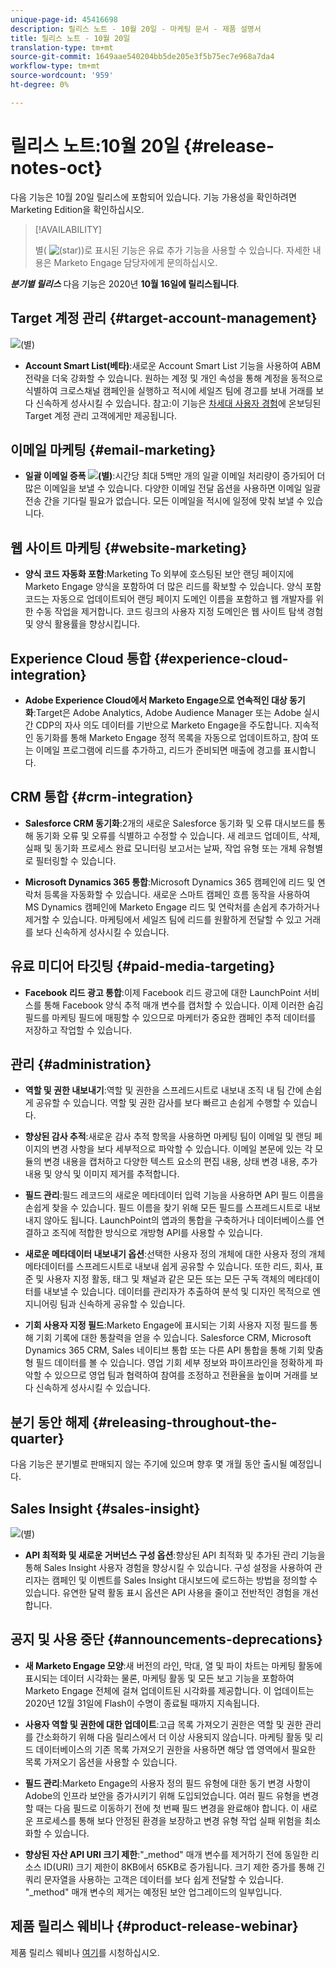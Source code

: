 ```yaml
---
unique-page-id: 45416698
description: 릴리스 노트 - 10월 20일 - 마케팅 문서 - 제품 설명서
title: 릴리스 노트 - 10월 20일
translation-type: tm+mt
source-git-commit: 1649aae540204bb5de205e3f5b75ec7e968a7da4
workflow-type: tm+mt
source-wordcount: '959'
ht-degree: 0%

---
```



# 릴리스 노트:10월 20일 {#release-notes-oct}

다음 기능은 10월 20일 릴리스에 포함되어 있습니다. 기능 가용성을 확인하려면 Marketing Edition을 확인하십시오.

>[!AVAILABILITY]
>
>별( ![(star)](assets/star-yellow.svg))로 표시된 기능은 유료 추가 기능을 사용할 수 있습니다. 자세한 내용은 Marketo Engage 담당자에게 문의하십시오.

**_분기별 릴리스_** 다음 기능은 2020년  **10월 16일에 릴리스됩니다**.

## Target 계정 관리 {#target-account-management}

![(별)](assets/star-yellow.svg)

* **Account Smart List(베타)**:새로운 Account Smart List 기능을 사용하여 ABM 전략을 더욱 강화할 수 있습니다. 원하는 계정 및 개인 속성을 통해 계정을 동적으로 식별하여 크로스채널 캠페인을 실행하고 적시에 세일즈 팀에 경고를 보내 거래를 보다 신속하게 성사시킬 수 있습니다. 참고:이 기능은 [차세대 사용자 경험](https://nation.marketo.com/t5/Employee-Blogs/The-Next-Generation-Marketo-Engage-Experience/ba-p/304205)에 온보딩된 Target 계정 관리 고객에게만 제공됩니다.

## 이메일 마케팅 {#email-marketing}

* **일괄 이메일 증폭  ![(별)](assets/star-yellow.svg)**:시간당 최대 5백만 개의 일괄 이메일 처리량이 증가되어 더 많은 이메일을 보낼 수 있습니다. 다양한 이메일 전달 옵션을 사용하면 이메일 일괄 전송 간을 기다릴 필요가 없습니다. 모든 이메일을 적시에 일정에 맞춰 보낼 수 있습니다.

## 웹 사이트 마케팅 {#website-marketing}

* **양식 코드 자동화 포함**:Marketing To 외부에 호스팅된 보안 랜딩 페이지에 Marketo Engage 양식을 포함하여 더 많은 리드를 확보할 수 있습니다. 양식 포함 코드는 자동으로 업데이트되어 랜딩 페이지 도메인 이름을 포함하고 웹 개발자를 위한 수동 작업을 제거합니다. 코드 링크의 사용자 지정 도메인은 웹 사이트 탐색 경험 및 양식 활용률을 향상시킵니다.

## Experience Cloud 통합 {#experience-cloud-integration}

* **Adobe Experience Cloud에서 Marketo Engage으로 연속적인 대상 동기화**:Target은 Adobe Analytics, Adobe Audience Manager 또는 Adobe 실시간 CDP의 자사 의도 데이터를 기반으로 Marketo Engage을 주도합니다. 지속적인 동기화를 통해 Marketo Engage 정적 목록을 자동으로 업데이트하고, 참여 또는 이메일 프로그램에 리드를 추가하고, 리드가 준비되면 매출에 경고를 표시합니다.

## CRM 통합 {#crm-integration}

* **Salesforce CRM 동기화**:2개의 새로운 Salesforce 동기화 및 오류 대시보드를 통해 동기화 오류 및 오류를 식별하고 수정할 수 있습니다. 새 레코드 업데이트, 삭제, 실패 및 동기화 프로세스 완료 모니터링 보고서는 날짜, 작업 유형 또는 개체 유형별로 필터링할 수 있습니다.

* **Microsoft Dynamics 365 통합**:Microsoft Dynamics 365 캠페인에 리드 및 연락처 등록을 자동화할 수 있습니다. 새로운 스마트 캠페인 흐름 동작을 사용하여 MS Dynamics 캠페인에 Marketo Engage 리드 및 연락처를 손쉽게 추가하거나 제거할 수 있습니다. 마케팅에서 세일즈 팀에 리드를 원활하게 전달할 수 있고 거래를 보다 신속하게 성사시킬 수 있습니다.

## 유료 미디어 타깃팅 {#paid-media-targeting}

* **Facebook 리드 광고 통합**:이제 Facebook 리드 광고에 대한 LaunchPoint 서비스를 통해 Facebook 양식 추적 매개 변수를 캡처할 수 있습니다. 이제 이러한 숨김 필드를 마케팅 필드에 매핑할 수 있으므로 마케터가 중요한 캠페인 추적 데이터를 저장하고 작업할 수 있습니다.

## 관리 {#administration}

* **역할 및 권한 내보내기**:역할 및 권한을 스프레드시트로 내보내 조직 내 팀 간에 손쉽게 공유할 수 있습니다. 역할 및 권한 감사를 보다 빠르고 손쉽게 수행할 수 있습니다.

* **향상된 감사 추적**:새로운 감사 추적 항목을 사용하면 마케팅 팀이 이메일 및 랜딩 페이지의 변경 사항을 보다 세부적으로 파악할 수 있습니다. 이메일 본문에 있는 각 모듈의 변경 내용을 캡처하고 다양한 텍스트 요소의 편집 내용, 상태 변경 내용, 추가 내용 및 양식 및 이미지 제거를 추적합니다.

* **필드 관리**:필드 레코드의 새로운 메타데이터 입력 기능을 사용하면 API 필드 이름을 손쉽게 찾을 수 있습니다. 필드 이름을 찾기 위해 모든 필드를 스프레드시트로 내보내지 않아도 됩니다. LaunchPoint의 앱과의 통합을 구축하거나 데이터베이스를 연결하고 조직에 적합한 방식으로 개방형 API를 사용할 수 있습니다.

* **새로운 메타데이터 내보내기 옵션**:선택한 사용자 정의 개체에 대한 사용자 정의 개체 메타데이터를 스프레드시트로 내보내 쉽게 공유할 수 있습니다. 또한 리드, 회사, 표준 및 사용자 지정 활동, 태그 및 채널과 같은 모든 또는 모든 구독 객체의 메타데이터를 내보낼 수 있습니다. 데이터를 관리자가 추출하여 분석 및 디자인 목적으로 엔지니어링 팀과 신속하게 공유할 수 있습니다.

* **기회 사용자 지정 필드**:Marketo Engage에 표시되는 기회 사용자 지정 필드를 통해 기회 기록에 대한 통찰력을 얻을 수 있습니다. Salesforce CRM, Microsoft Dynamics 365 CRM, Sales 네이티브 통합 또는 다른 API 통합을 통해 기회 맞춤형 필드 데이터를 볼 수 있습니다. 영업 기회 세부 정보와 파이프라인을 정확하게 파악할 수 있으므로 영업 팀과 협력하여 참여를 조정하고 전환율을 높이며 거래를 보다 신속하게 성사시킬 수 있습니다.

## 분기 동안 해제 {#releasing-throughout-the-quarter}

다음 기능은 분기별로 판매되지 않는 주기에 있으며 향후 몇 개월 동안 출시될 예정입니다.

## Sales Insight {#sales-insight}

![(별)](assets/star-yellow.svg)

* **API 최적화 및 새로운 거버넌스 구성 옵션**:향상된 API 최적화 및 추가된 관리 기능을 통해 Sales Insight 사용자 경험을 향상시킬 수 있습니다. 구성 설정을 사용하여 관리자는 캠페인 및 이벤트를 Sales Insight 대시보드에 로드하는 방법을 정의할 수 있습니다. 유연한 달력 활동 표시 옵션은 API 사용을 줄이고 전반적인 경험을 개선합니다.

## 공지 및 사용 중단 {#announcements-deprecations}

* **새 Marketo Engage 모양**:새 버전의 라인, 막대, 열 및 파이 차트는 마케팅 활동에 표시되는 데이터 시각화는 물론, 마케팅 활동 및 모든 보고 기능을 포함하여 Marketo Engage 전체에 걸쳐 업데이트된 시각화를 제공합니다. 이 업데이트는 2020년 12월 31일에 Flash이 수명이 종료될 때까지 지속됩니다.

* **사용자 역할 및 권한에 대한 업데이트**:고급 목록 가져오기 권한은 역할 및 권한 관리를 간소화하기 위해 다음 릴리스에서 더 이상 사용되지 않습니다. 마케팅 활동 및 리드 데이터베이스의 기존 목록 가져오기 권한을 사용하면 해당 앱 영역에서 필요한 목록 가져오기 옵션을 사용할 수 있습니다.

* **필드 관리**:Marketo Engage의 사용자 정의 필드 유형에 대한 동기 변경 사항이 Adobe의 인프라 보안을 증가시키기 위해 도입되었습니다. 여러 필드 유형을 변경할 때는 다음 필드로 이동하기 전에 첫 번째 필드 변경을 완료해야 합니다. 이 새로운 프로세스를 통해 보다 안정된 환경을 보장하고 변경 유형 작업 실패 위험을 최소화할 수 있습니다.

* **향상된 자산 API URI 크기 제한**:&quot;_method&quot; 매개 변수를 제거하기 전에 동일한 리소스 ID(URI) 크기 제한이 8KB에서 65KB로 증가됩니다. 크기 제한 증가를 통해 긴 쿼리 문자열을 사용하는 고객은 데이터를 보다 쉽게 전달할 수 있습니다. &quot;_method&quot; 매개 변수의 제거는 예정된 보안 업그레이드의 일부입니다.

## 제품 릴리스 웨비나 {#product-release-webinar}

제품 릴리스 웨비나 [여기](https://engage.marketo.com/Oct_20_Release_OnDemand.html)를 시청하십시오.
